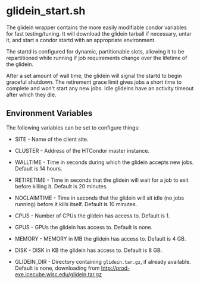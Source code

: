 # glidein_start.sh

The glidein wrapper contains the more easily modifiable condor variables
for fast testing/tuning. It will download the glidein tarball if necessary,
untar it, and start a condor startd with an appropriate environment.

The startd is configured for dynamic, partitionable slots, allowing it to
be repartitioned while running if job requirements change over the lifetime
of the glidein.

After a set amount of wall time, the glidein will signal the startd to
begin graceful shutdown. The retirement grace limit gives jobs a short time
to complete and won't start any new jobs. Idle glideins have an activity
timeout after which they die.

## Environment Variables

The following variables can be set to configure things:

* SITE - Name of the client site.

* CLUSTER - Address of the HTCondor master instance.

* WALLTIME - Time in seconds during which the glidein accepts new jobs.
  Default is 14 hours.

* RETIRETIME - Time in seconds that the glidein will wait for a job to
  exit before killing it. Default is 20 minutes.

* NOCLAIMTIME - Time in seconds that the glidein will sit idle (no jobs
  running) before it kills itself. Default is 10 minutes.

* CPUS - Number of CPUs the glidein has access to. Default is 1.

* GPUS - GPUs the glidein has access to. Default is none.

* MEMORY - MEMORY in MB the glidein has access to. Default is 4 GB.

* DISK - DISK in KB the glidein has access to. Default is 8 GB.

* GLIDEIN_DIR - Directory containing `glidein.tar.gz`, if already available.
  Default is none, downloading from
  http://prod-exe.icecube.wisc.edu/glidein.tar.gz
